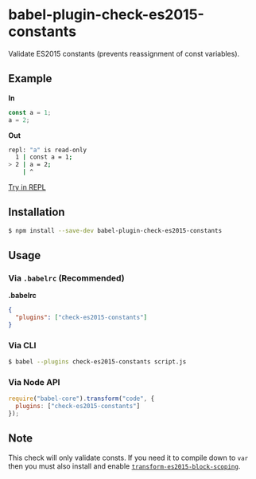 # babel-plugin-check-es2015-constants

Validate ES2015 constants (prevents reassignment of const variables).

## Example

**In**

```js
const a = 1;
a = 2;
```

**Out**

```bash
repl: "a" is read-only
  1 | const a = 1;
> 2 | a = 2;
    | ^
```

[Try in REPL](http://babeljs.io/repl/#?babili=false&evaluate=true&lineWrap=false&presets=es2015&experimental=false&loose=false&spec=false&code=const%20a%20%3D%201%3B%0Aa%20%3D%202%3B&playground=true)

## Installation

```sh
$ npm install --save-dev babel-plugin-check-es2015-constants
```

## Usage

### Via `.babelrc` (Recommended)

**.babelrc**

```json
{
  "plugins": ["check-es2015-constants"]
}
```

### Via CLI

```sh
$ babel --plugins check-es2015-constants script.js
```

### Via Node API

```javascript
require("babel-core").transform("code", {
  plugins: ["check-es2015-constants"]
});
```

## Note

This check will only validate consts. If you need it to compile down to `var` then you must also install and enable [`transform-es2015-block-scoping`](../babel-plugin-transform-es2015-block-scoping).
